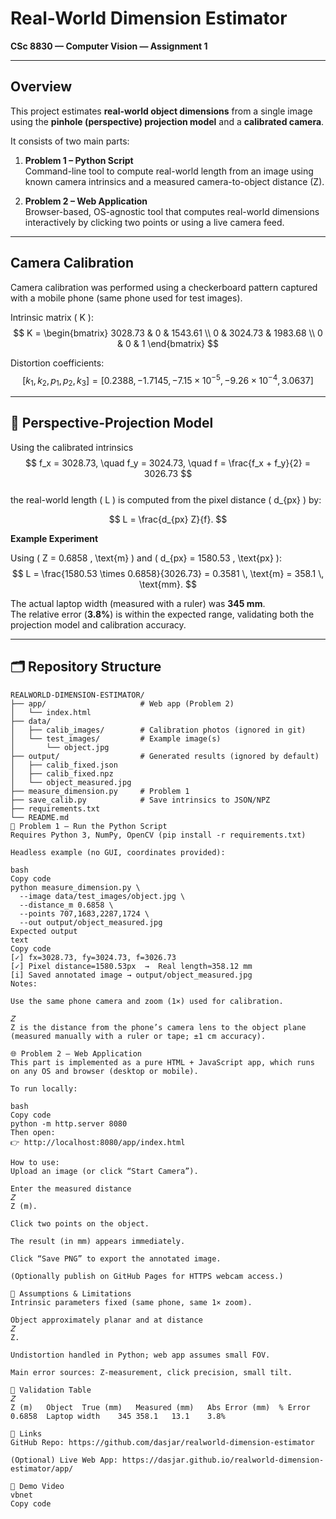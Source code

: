 #  Real-World Dimension Estimator  
**CSc 8830 — Computer Vision — Assignment 1**

---

##  Overview
This project estimates **real-world object dimensions** from a single image using the **pinhole (perspective) projection model** and a **calibrated camera**.

It consists of two main parts:

1. **Problem 1 – Python Script**  
   Command-line tool to compute real-world length from an image using known camera intrinsics and a measured camera-to-object distance (Z).

2. **Problem 2 – Web Application**  
   Browser-based, OS-agnostic tool that computes real-world dimensions interactively by clicking two points or using a live camera feed.

---

##  Camera Calibration
Camera calibration was performed using a checkerboard pattern captured with a mobile phone (same phone used for test images).

Intrinsic matrix \( K \):
$$
K =
\begin{bmatrix}
3028.73 & 0 & 1543.61 \\
0 & 3024.73 & 1983.68 \\
0 & 0 & 1
\end{bmatrix}
$$

Distortion coefficients:
$$
[k_1, k_2, p_1, p_2, k_3] =
[0.2388, -1.7145, -7.15 \times 10^{-5}, -9.26 \times 10^{-4}, 3.0637]
$$

---

## 📏 Perspective-Projection Model
Using the calibrated intrinsics  
$$ f_x = 3028.73, \quad f_y = 3024.73, \quad f = \frac{f_x + f_y}{2} = 3026.73 $$  
the real-world length \( L \) is computed from the pixel distance \( d_{px} \) by:

$$
L = \frac{d_{px} Z}{f}.
$$

**Example Experiment**

Using \( Z = 0.6858 \, \text{m} \) and \( d_{px} = 1580.53 \, \text{px} \):  
$$
L = \frac{1580.53 \times 0.6858}{3026.73} = 0.3581 \, \text{m} = 358.1 \, \text{mm}.
$$

The actual laptop width (measured with a ruler) was **345 mm**.  
The relative error (**3.8%**) is within the expected range, validating both the projection model and calibration accuracy.

---

## 🗂️ Repository Structure
```text
REALWORLD-DIMENSION-ESTIMATOR/
├── app/                     # Web app (Problem 2)
│   └── index.html
├── data/
│   ├── calib_images/        # Calibration photos (ignored in git)
│   └── test_images/         # Example image(s)
│       └── object.jpg
├── output/                  # Generated results (ignored by default)
│   ├── calib_fixed.json
│   ├── calib_fixed.npz
│   └── object_measured.jpg
├── measure_dimension.py     # Problem 1
├── save_calib.py            # Save intrinsics to JSON/NPZ
├── requirements.txt
└── README.md
🐍 Problem 1 — Run the Python Script
Requires Python 3, NumPy, OpenCV (pip install -r requirements.txt)

Headless example (no GUI, coordinates provided):

bash
Copy code
python measure_dimension.py \
  --image data/test_images/object.jpg \
  --distance_m 0.6858 \
  --points 707,1683,2287,1724 \
  --out output/object_measured.jpg
Expected output
text
Copy code
[✓] fx=3028.73, fy=3024.73, f=3026.73
[✓] Pixel distance=1580.53px  →  Real length≈358.12 mm
[i] Saved annotated image → output/object_measured.jpg
Notes:

Use the same phone camera and zoom (1×) used for calibration.

𝑍
Z is the distance from the phone’s camera lens to the object plane (measured manually with a ruler or tape; ±1 cm accuracy).

🌐 Problem 2 — Web Application
This part is implemented as a pure HTML + JavaScript app, which runs on any OS and browser (desktop or mobile).

To run locally:

bash
Copy code
python -m http.server 8080
Then open:
👉 http://localhost:8080/app/index.html

How to use:
Upload an image (or click “Start Camera”).

Enter the measured distance 
𝑍
Z (m).

Click two points on the object.

The result (in mm) appears immediately.

Click “Save PNG” to export the annotated image.

(Optionally publish on GitHub Pages for HTTPS webcam access.)

🧠 Assumptions & Limitations
Intrinsic parameters fixed (same phone, same 1× zoom).

Object approximately planar and at distance 
𝑍
Z.

Undistortion handled in Python; web app assumes small FOV.

Main error sources: Z-measurement, click precision, small tilt.

🧾 Validation Table
𝑍
Z (m)	Object	True (mm)	Measured (mm)	Abs Error (mm)	% Error
0.6858	Laptop width	345	358.1	13.1	3.8%

🔗 Links
GitHub Repo: https://github.com/dasjar/realworld-dimension-estimator

(Optional) Live Web App: https://dasjar.github.io/realworld-dimension-estimator/app/

🎥 Demo Video
vbnet
Copy code
